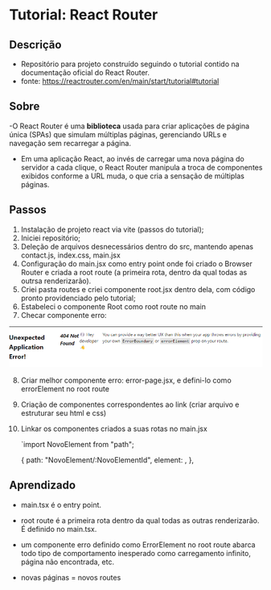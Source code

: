 # Tutorial: React Router

## Descrição

- Repositório para projeto construído seguindo o tutorial contido na documentação oficial do React Router.
- fonte: https://reactrouter.com/en/main/start/tutorial#tutorial

## Sobre

-O React Router é uma <b>biblioteca</b> usada para criar aplicações de página única (SPAs) que simulam múltiplas páginas, gerenciando URLs e navegação sem recarregar a página.

- Em uma aplicação React, ao invés de carregar uma nova página do servidor a cada clique, o React Router manipula a troca de componentes exibidos conforme a URL muda, o que cria a sensação de múltiplas páginas.

## Passos

1) Instalação de projeto react via vite (passos do tutorial);
2) Iniciei repositório;
3) Deleção de arquivos desnecessários dentro do src, mantendo apenas contact.js, index.css, main.jsx
4) Configuração do main.jsx como entry point onde foi criado o Browser Router e criada a root route (a primeira rota, dentro da qual todas as outrsa renderizarão).
5) Criei pasta routes e criei componente root.jsx dentro dela, com código pronto providenciado pelo tutorial;
6) Estabeleci o componente Root como root route no main
7) Checar componente erro:

![alt text](image.png)

8) Criar melhor componente erro: error-page.jsx, e defini-lo como errorElement no root route

9) Criação de componentes correspondentes ao link (criar arquivo e estruturar seu html e css)

10) Linkar os componentes criados a suas rotas no main.jsx

    `import NovoElement from "path";

    {
    path: "NovoElement/:NovoElementId",
    element: <Contact />,
  },

## Aprendizado

- main.tsx é o entry point.

- root route é a primeira rota dentro da qual todas as outras renderizarão. É definido no main.tsx.

- um componente erro definido como ErrorElement no root route abarca todo tipo de comportamento inesperado como carregamento infinito, página não encontrada, etc.

- novas páginas = novos routes